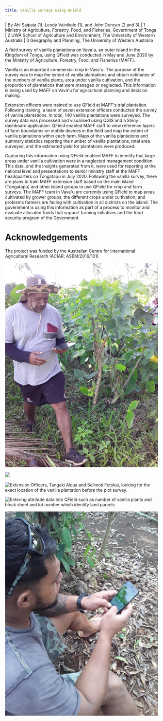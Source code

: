```yaml
---
title: Vanilla Surveys using QField
---
```


| By Ahi Saipaia (1), Leody Vainikolo (1), and John Duncan (2 and 3)
| 1 Ministry of Agriculture, Forestry, Food, and Fisheries, Government
  of Tonga
| 2 UWA School of Agriculture and Environment, The University of Western
  Australia
| 3 Geography and Planning, The University of Western Australia

A field survey of vanilla plantations on Vava'u, an outer island in the
Kingdom of Tonga, using QField was conducted in May and June 2020 by the
Ministry of Agriculture, Forestry, Food, and Fisheries (MAFF).

Vanilla is an important commercial crop in Vava'u. The purpose of the
survey was to map the extent of vanilla plantations and obtain estimates
of the numbers of vanilla plants, area under vanilla cultivation, and
the proportion of plantations that were managed or neglected. This
information is being used by MAFF on Vava'u for agricultural planning
and decision making.

Extension officers were trained to use QField at MAFF's trial
plantation. Following training, a team of seven extension officers
conducted the survey of vanilla plantations. In total, 140 vanilla
plantations were surveyed. The survey data was processed and visualised
using QGIS and a Shiny dashboard application. QField enabled MAFF staff
to view reference layers of farm boundaries on mobile devices in the
field and map the extent of vanilla plantations within each farm. Maps
of the vanilla plantations and summary statistics reporting the number
of vanilla plantations, total area surveyed, and the estimated yield for
plantations were produced.

Capturing this information using QField enabled MAFF to identify that
large areas under vanilla cultivation were in a neglected management
condition. This data, and the insights generated from it, were used for
reporting at the national level and presentations to senior ministry
staff at the MAFF headquarters on Tongatapu in July 2020. Following the
vanilla survey, there are plans to train MAFF extension staff based on
the main island (Tongatapu) and other island groups to use QField for
crop and farm surveys. The MAFF team in Vava'u are currently using
QField to map areas cultivated by grower groups, the different crops
under cultivation, and problems farmers are facing with cultivation in
all districts on the island. The government is using this information as
part of a process to monitor and evaluate allocated funds that support
farming initiatives and the food security program of the Government.

Acknowledgements
================

The project was funded by the Australian Centre for International
Agricultural Research (ACIAR; ASEM/2016/101).

![](../../assets/images/use_study_vanilla1.jpg)

![](../../assets/images/use_study_vanilla2.png)

![Extension Officers, Tangaki Aloua and Selimoti Fetokai, looking for
the exact location of the vanilla plantation before the plot
survey.](../../assets/images/use_study_vanilla3.jpg)

![Entering attribute data into QField such as number of vanilla plants
and block sheet and lot number which identify land
parcels.](../../assets/images/use_study_vanilla4.jpg)

![](../../assets/images/use_study_vanilla5.jpg)
